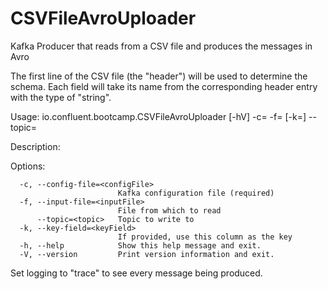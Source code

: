 # CSVFileAvroUploader
Kafka Producer that reads from a CSV file and produces the messages in Avro

The first line of the CSV file (the "header") will be used to determine the schema.
Each field will take its name from the corresponding header entry with the type of "string".

Usage:
io.confluent.bootcamp.CSVFileAvroUploader [-hV] -c=<configFile> -f=<inputFile> [-k=<keyField>]
             --topic=<topic>

Description:


Options:

      -c, --config-file=<configFile>
                            Kafka configuration file (required)
      -f, --input-file=<inputFile>
                            File from which to read
          --topic=<topic>   Topic to write to
      -k, --key-field=<keyField>
                            If provided, use this column as the key
      -h, --help            Show this help message and exit.
      -V, --version         Print version information and exit.

  Set logging to "trace" to see every message being produced.
  

